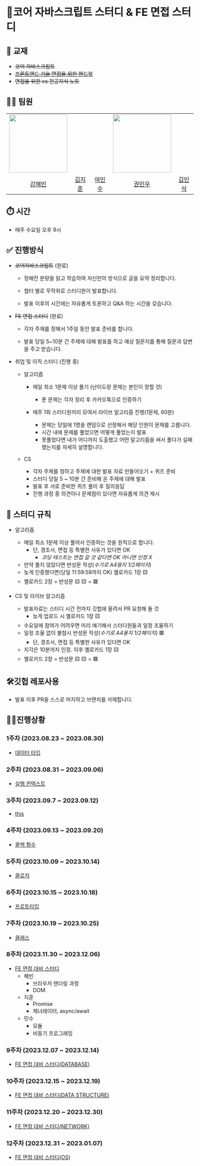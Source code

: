 # 🎯코어 자바스크립트 스터디 & FE 면접 스터디

## 📒 교재

- ~~코어 자바스크립트~~
- ~~[프론트엔드 기술 면접을 위한 핸드북](https://github.com/junh0328/prepare_frontend_interview)~~
- ~~면접을 위한 cs 전공지식 노트~~

## 👩‍💻 팀원

<table align="center">
  <tr>
    <td>
      <img src="https://github.com/kanghaeven/Algorithm/assets/122589773/06623fca-d66f-4edc-84aa-712261b15b47" alt=""  width="156">
    </td>
    <td>
      <img src="http://via.placeholder.com/160x250" alt="">
    </td>
    <td>
      <img src="https://i.ibb.co/52gmkmr/yms1789.png" alt="">
    </td>
     <td>
      <img src="https://kwmw0427.s3.ap-northeast-2.amazonaws.com/%EC%A7%80%ED%9B%88%EC%9D%B4%ED%98%95%EC%9D%98+%EC%83%9D%EC%9D%BC%EC%84%A0%EB%AC%BC.png" alt="" width="156">
    </td>
    <td>
      <img src="http://via.placeholder.com/160x250" alt="">
    </td>
  </tr>
  <tr>
    <td style="text-align: center">
      <a href="https://github.com/kanghaeven">강해빈</a>
    </td>
    <td style="text-align: center">
      <a href="https://github.com/hotchapa">김지훈</a>
    </td>
    <td style="text-align: center">
      <a href="https://github.com/yms1789">여민수</a>
    </td>
    <td style="text-align: center">
      <a href="https://github.com/Kminwo-o">권민우</a>
    </td>
    <td style="text-align: center">
      <a href="https://github.com/so34so">김민석</a>
    </td>
  </tr>
</table>

## ⏱️ 시간

- 매주 수요일 오후 9시

## ✅ 진행방식

- ~~코어자바스크립트~~ (완료)

  - 정해진 분량을 읽고 학습하여 자신만의 방식으로 글을 요약 정리합니다.

  - 챕터 별로 무작위로 스터디원이 발표합니다.

  - 발표 이후의 시간에는 자유롭게 토론하고 Q&A 하는 시간을 갖습니다.

- ~~FE 면접 스터디~~ (완료)

  - 각자 주제를 정해서 1주일 동안 발표 준비를 합니다.

  - 발표 당일 5~10분 간 주제에 대해 발표를 하고 예상 질문지를 통해 질문과 답변을 주고 받습니다.

- 취업 및 이직 스터디 (진행 중)

  - 알고리즘

    - 매일 최소 1문제 이상 풀기 (난이도랑 문제는 본인이 정할 것)

      - 푼 문제는 각자 정리 후 카카오톡으로 인증하기

    - 매주 1회 스터디원끼리 모여서 라이브 알고리즘 진행(1문제, 60분)

      - 문제는 당일에 1명을 랜덤으로 선정해서 해당 인원이 문제를 고릅니다.
      - 시간 내에 문제를 풀었으면 어떻게 풀었는지 발표
      - 못풀었다면 내가 어디까지 도출했고 어떤 알고리즘을 써서 풀다가 실패했는지를 자세히 설명합니다.

  - CS

    - 각자 주제를 정하고 주제에 대한 발표 자료 만들어오기 + 퀴즈 준비
    - 스터디 당일 5 ~ 10분 간 준비해 온 주제에 대해 발표
    - 발표 후 서로 준비한 퀴즈 풀이 후 질의응답
    - 진행 과정 중 의견이나 문제점이 있다면 자유롭게 의견 제시

## 🧾 스터디 규칙

- 알고리즘

  - 매일 최소 1문제 이상 풀어서 인증하는 것을 원칙으로 합니다.
    - 단, 경조사, 면접 등 특별한 사유가 있다면 OK
      - _코딩 테스트는 면접 갈 것 같다면 OK 아니면 인정 X_
  - 만약 풀지 않았다면 반성문 작성(_수기로 A4용지 1/2페이지_)
  - 늦게 인증했다면(당일 11:59:59까지 OK) 옐로카드 1장 🟨
  - 옐로카드 2장 = 반성문 🟨 🟨 = 🟥

- CS 및 라이브 알고리즘

  - 발표자료는 스터디 시간 전까지 깃헙에 올려서 PR 요청해 둘 것
    - 늦게 업로드 시 옐로카드 1장 🟨
  - 수요일에 참여가 어려우면 미리 얘기해서 스터디원들과 일정 조율하기
  - 일정 조율 없이 불참시 반성문 작성(_수기로 A4용지 1/2페이지_) 🟥
    - 단, 경조사, 면접 등 특별한 사유가 있다면 OK
  - 지각은 10분까지 인정. 이후 옐로카드 1장 🟨
  - 옐로카드 2장 = 반성문 🟨 🟨 = 🟥

## 🛠깃헙 레포사용

- 발표 이후 PR을 스스로 머지하고 브랜치를 삭제합니다.

## 👩‍💻진행상황

### 1주차 (2023.08.23 ~ 2023.08.30)

- [데이터 타입](./week01/)

### 2주차 (2023.08.31 ~ 2023.09.06)

- [실행 컨텍스트](./week02/)

### 3주차 (2023.09.7 ~ 2023.09.12)

- [this](./week03/)

### 4주차 (2023.09.13 ~ 2023.09.20)

- [콜백 함수](./week04/)

### 5주차 (2023.10.09 ~ 2023.10.14)

- [클로저](./week05/)

### 6주차 (2023.10.15 ~ 2023.10.18)

- [프로토타입](./week06/)

### 7주차 (2023.10.19 ~ 2023.10.25)

- [클래스](./week07/)

### 8주차 (2023.11.30 ~ 2023.12.06)

- [FE 면접 대비 스터디](./week08/)
  - 해빈
    - 브라우저 렌더링 과정
    - DOM
  - 지훈
    - Promise
    - 제너레이터, async/await
  - 민수
    - 모듈
    - 비동기 프로그래밍

### 9주차 (2023.12.07 ~ 2023.12.14)

- [FE 면접 대비 스터디(DATABASE)](./week09/)

### 10주차 (2023.12.15 ~ 2023.12.19)

- [FE 면접 대비 스터디(DATA STRUCTURE)](./week10/)

### 11주차 (2023.12.20 ~ 2023.12.30)

- [FE 면접 대비 스터디(NETWORK)](./week11/)

### 12주차 (2023.12.31 ~ 2023.01.07)

- [FE 면접 대비 스터디(OS)](./week12/)

